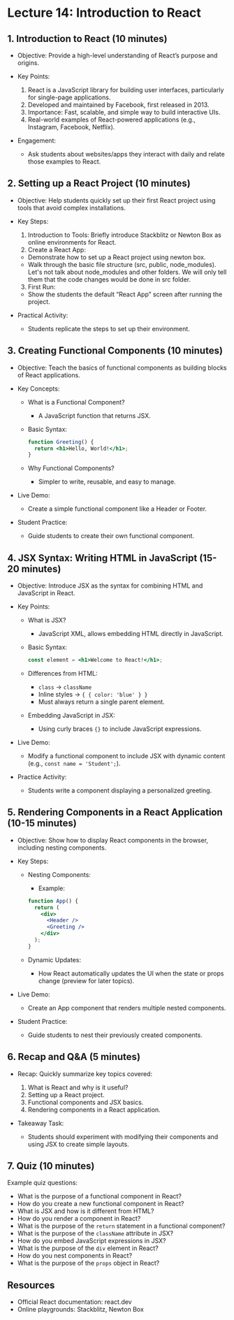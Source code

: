 # Lecture 14: Introduction to React

## 1. Introduction to React (10 minutes)

- Objective: Provide a high-level understanding of React’s purpose and origins.

- Key Points:
  1. React is a JavaScript library for building user interfaces, particularly for single-page applications.
  2. Developed and maintained by Facebook, first released in 2013.
  3. Importance: Fast, scalable, and simple way to build interactive UIs.
  4. Real-world examples of React-powered applications (e.g., Instagram, Facebook, Netflix).
- Engagement:
    - Ask students about websites/apps they interact with daily and relate those examples to React.

## 2. Setting up a React Project (10 minutes)

- Objective: Help students quickly set up their first React project using tools that avoid complex installations.

- Key Steps:
  1. Introduction to Tools: Briefly introduce Stackblitz or Newton Box as online environments for React.
  2. Create a React App:
    - Demonstrate how to set up a React project using newton box.
    - Walk through the basic file structure (src, public, node_modules). Let's not talk about node_modules and other folders. We will only tell them that the code changes would be done in src folder.
  3. First Run:
    - Show the students the default “React App” screen after running the project.
- Practical Activity:
    - Students replicate the steps to set up their environment.

## 3. Creating Functional Components (10 minutes)

- Objective: Teach the basics of functional components as building blocks of React applications.

- Key Concepts:
    - What is a Functional Component?
        - A JavaScript function that returns JSX.
    - Basic Syntax:

        ```jsx
        function Greeting() {
          return <h1>Hello, World!</h1>;
        }
        ```

    - Why Functional Components?
        - Simpler to write, reusable, and easy to manage.

- Live Demo:
    - Create a simple functional component like a Header or Footer.
- Student Practice:
    - Guide students to create their own functional component.

## 4. JSX Syntax: Writing HTML in JavaScript (15-20 minutes)

- Objective: Introduce JSX as the syntax for combining HTML and JavaScript in React.
- Key Points:
    - What is JSX?
        - JavaScript XML, allows embedding HTML directly in JavaScript.
    - Basic Syntax:

        ```jsx
        const element = <h1>Welcome to React!</h1>;
        ```

    - Differences from HTML:
        - `class` → `className`
        - Inline styles → `{ { color: 'blue' } }`
        - Must always return a single parent element.
    - Embedding JavaScript in JSX:
        - Using curly braces `{}` to include JavaScript expressions.

- Live Demo:
    - Modify a functional component to include JSX with dynamic content (e.g., `const name = 'Student';`).
- Practice Activity:
    - Students write a component displaying a personalized greeting.

## 5. Rendering Components in a React Application (10-15 minutes)

- Objective: Show how to display React components in the browser, including nesting components.
- Key Steps:
    <!-- - Rendering Basics:
        - Using ReactDOM.render() to render components to the DOM. -->
    - Nesting Components:
        - Example:

        ```jsx
        function App() {
          return (
            <div>
              <Header />
              <Greeting />
            </div>
          );
        }
        ```

    - Dynamic Updates:
        - How React automatically updates the UI when the state or props change (preview for later topics).

- Live Demo:
    - Create an App component that renders multiple nested components.
- Student Practice:
    - Guide students to nest their previously created components.

## 6. Recap and Q&A (5 minutes)

- Recap: Quickly summarize key topics covered:
  1. What is React and why is it useful?
  2. Setting up a React project.
  3. Functional components and JSX basics.
  4. Rendering components in a React application.

- Takeaway Task:
    - Students should experiment with modifying their components and using JSX to create simple layouts.

## 7. Quiz (10 minutes)

Example quiz questions:

- What is the purpose of a functional component in React?
- How do you create a new functional component in React?
- What is JSX and how is it different from HTML?
- How do you render a component in React?
- What is the purpose of the `return` statement in a functional component?
- What is the purpose of the `className` attribute in JSX?
- How do you embed JavaScript expressions in JSX?
- What is the purpose of the `div` element in React?
- How do you nest components in React?
- What is the purpose of the `props` object in React?

## Resources

- Official React documentation: react.dev
- Online playgrounds: Stackblitz, Newton Box
